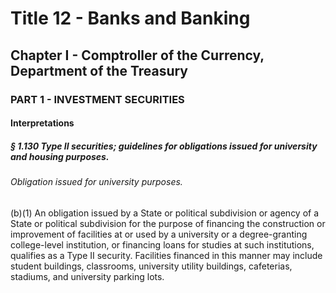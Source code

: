 
# Title 12 - Banks and Banking
## Chapter I - Comptroller of the Currency, Department of the Treasury
### PART 1 - INVESTMENT SECURITIES
#### Interpretations
##### § 1.130 Type II securities; guidelines for obligations issued for university and housing purposes.
###### Obligation issued for university purposes.

(b)(1) An obligation issued by a State or political subdivision or agency of a State or political subdivision for the purpose of financing the construction or improvement of facilities at or used by a university or a degree-granting college-level institution, or financing loans for studies at such institutions, qualifies as a Type II security. Facilities financed in this manner may include student buildings, classrooms, university utility buildings, cafeterias, stadiums, and university parking lots.
